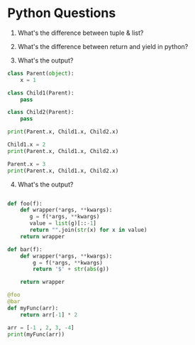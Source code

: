 # Python Questions

1. What's the difference between tuple & list?

2. What's the difference between return and yield in python?

3. What's the output?

```python
class Parent(object):
    x = 1

class Child1(Parent):
    pass

class Child2(Parent):
    pass

print(Parent.x, Child1.x, Child2.x)

Child1.x = 2
print(Parent.x, Child1.x, Child2.x)

Parent.x = 3
print(Parent.x, Child1.x, Child2.x)
```

4. What's the output?

```python

def foo(f):
    def wrapper(*args, **kwargs):
       g = f(*args, **kwargs)
       value = list(g)[::-1]
       return "".join(str(x) for x in value)
    return wrapper

def bar(f):
    def wrapper(*args, **kwargs):
        g = f(*args, **kwargs)
        return '$' + str(abs(g))

    return wrapper

@foo
@bar
def myFunc(arr):
    return arr[-1] * 2

arr = [-1 , 2, 3, -4]
print(myFunc(arr))
```